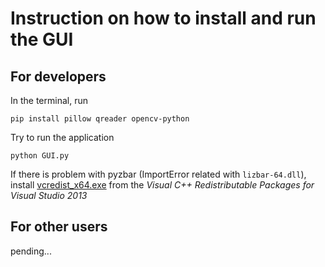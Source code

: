 # Instruction on how to install and run the GUI
## For developers

In the terminal, run
```
pip install pillow qreader opencv-python
```

Try to run the application
```
python GUI.py
```

If there is problem with pyzbar (ImportError related with `lizbar-64.dll`), install [vcredist_x64.exe](https://www.microsoft.com/en-gb/download/details.aspx?id=40784) from the _Visual C++ Redistributable Packages for Visual Studio 2013_  

## For other users
pending...